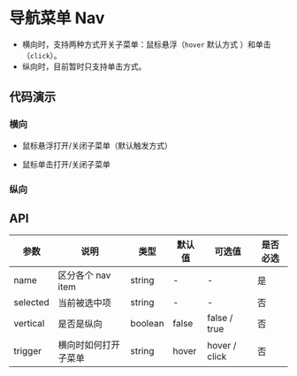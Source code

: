 # 导航菜单 Nav

- 横向时，支持两种方式开关子菜单：鼠标悬浮（`hover` 默认方式 ）和单击（`click`）。
- 纵向时，目前暂时只支持单击方式。

## 代码演示

### 横向

- 鼠标悬浮打开/关闭子菜单（默认触发方式）

<ClientOnly>
  <demo-nav-1 />
</ClientOnly>

- 鼠标单击打开/关闭子菜单

<ClientOnly>
  <demo-nav-2 />
</ClientOnly>

### 纵向

<ClientOnly>
  <demo-nav-3 />
</ClientOnly>

## API

| 参数     | 说明                 | 类型    | 默认值 | 可选值        | 是否必选 |
| -------- | -------------------- | ------- | ------ | ------------- | -------- |
| name     | 区分各个 nav item    | string  | -      | -             | 是       |
| selected | 当前被选中项         | string  | -      | -             | 否       |
| vertical | 是否是纵向           | boolean | false  | false / true  | 否       |
| trigger  | 横向时如何打开子菜单 | string  | hover  | hover / click | 否       |
